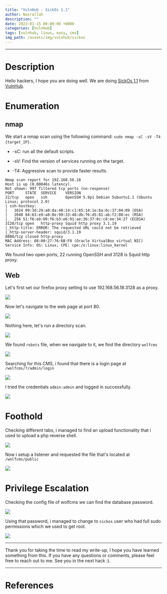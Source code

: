 ```yaml
---
title: "VulnHub - SickOs 1.1"
author: Nasrallah
description: ""
date: 2023-01-15 00:00:00 +0000
categories: [VulnHub]
tags: [vulnhub, linux, easy, cms]
img_path: /assets/img/vulnhub/sickos
---
```



---


# **Description**

Hello hackers, I hope you are doing well. We are doing [SickOs 1.1](https://www.vulnhub.com/entry/sickos-11,132/) from [VulnHub](https://www.vulnhub.com/).

# **Enumeration**

## nmap

We start a nmap scan using the following command: `sudo nmap -sC -sV -T4 {target_IP}`.

- -sC: run all the default scripts.

- -sV: Find the version of services running on the target.

- -T4: Aggressive scan to provide faster results.

```terminal
Nmap scan report for 192.168.56.18
Host is up (0.00046s latency).
Not shown: 997 filtered tcp ports (no-response)
PORT     STATE  SERVICE    VERSION
22/tcp   open   ssh        OpenSSH 5.9p1 Debian 5ubuntu1.1 (Ubuntu Linux; protocol 2.0)
| ssh-hostkey: 
|   1024 09:3d:29:a0:da:48:14:c1:65:14:1e:6a:6c:37:04:09 (DSA)
|   2048 84:63:e9:a8:8e:99:33:48:db:f6:d5:81:ab:f2:08:ec (RSA)
|_  256 51:f6:eb:09:f6:b3:e6:91:ae:36:37:0c:c8:ee:34:27 (ECDSA)
3128/tcp open   http-proxy Squid http proxy 3.1.19
|_http-title: ERROR: The requested URL could not be retrieved
|_http-server-header: squid/3.1.19
8080/tcp closed http-proxy
MAC Address: 08:00:27:76:6B:F9 (Oracle VirtualBox virtual NIC)
Service Info: OS: Linux; CPE: cpe:/o:linux:linux_kernel

```

We found two open ports, 22 running OpenSSH and 3128 is Squid http proxy.

## Web

Let's first set our firefox proxy setting to use 192.168.56.18:3128 as a proxy.

![](1.png)

Now let's navigate to the web page at port 80.

![](2.png)

Nothing here, let's run a directory scan.

![](3.png)

We found `robots` file, when we navigate to it, we find the directory `wolfcms`

![](4.png)

Searching for this CMS, i found that there is a login page at `/wolfcms/?/admin/login`

![](5.png)

I tried the credentials `admin:admin` and logged in successfully.

![](6.png)


# **Foothold**

Checking different tabs, i managed to find an upload functionality that i used to upload a php reverse shell.

![](7.png)

Now i setup a listener and requested the file that's located at `/wolfcms/public`

![](8.png)

# **Privilege Escalation**

Checking the config file of wolfcms we can find the database password.

![](9.png)

Using that password, i managed to change to `sickos` user who had full sudo permissions which we used to get root.

![](10.png)

---

Thank you for taking the time to read my write-up, I hope you have learned something from this. If you have any questions or comments, please feel free to reach out to me. See you in the next hack :).

---

# References
